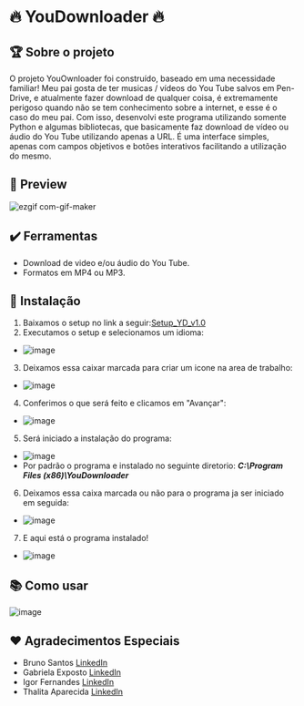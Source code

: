 # :fire: YouDownloader :fire:

## :trophy: Sobre o projeto
O projeto YouOwnloader foi construído, baseado em uma necessidade familiar! Meu pai gosta de ter musicas / vídeos do You Tube salvos em Pen-Drive, e atualmente fazer download de qualquer coisa, é extremamente perigoso quando não se tem conhecimento sobre a internet, e esse é o caso do meu pai. Com isso, desenvolvi este programa utilizando somente Python e algumas bibliotecas, que basicamente faz download de vídeo ou áudio do You Tube utilizando apenas a URL. É uma interface simples, apenas com campos objetivos e botões interativos facilitando a utilização do mesmo.

## :jigsaw: Preview
![ezgif com-gif-maker](https://user-images.githubusercontent.com/86068863/183274089-c334abe0-1873-4586-940a-eef770376abd.gif)

## :heavy_check_mark: Ferramentas
- Download de video e/ou áudio do You Tube.
- Formatos em MP4 ou MP3.

## 	:electric_plug: Instalação
1. Baixamos o setup no link a seguir:[Setup_YD_v1.0](https://github.com/ViniciusGasparini/YouDownloader/releases/download/v1.0/Setup_YD_v1.0.exe)
2. Executamos o setup e selecionamos um idioma:
  - ![image](https://user-images.githubusercontent.com/86068863/183274854-d943efeb-f722-437d-8963-b93483990922.png)
3. Deixamos essa caixar marcada para criar um icone na area de trabalho:
  - ![image](https://user-images.githubusercontent.com/86068863/183274867-9e8597d1-45a2-46b2-88dc-1664865ca922.png)
4. Conferimos o que será feito e clicamos em "Avançar":
  - ![image](https://user-images.githubusercontent.com/86068863/183274878-a371d04e-619e-4162-bc75-10810447546e.png)
5. Será iniciado a instalação do programa:
  - ![image](https://user-images.githubusercontent.com/86068863/183274882-6a669a6c-4f20-4ef9-b062-a5de350f0bcb.png)
  - Por padrão o programa e instalado no seguinte diretorio: ***C:\Program Files (x86)\YouDownloader***
6. Deixamos essa caixa marcada ou não para o programa ja ser iniciado em seguida:
  - ![image](https://user-images.githubusercontent.com/86068863/183274893-dc9c8d7c-d795-48ef-a5f8-85154dfb242f.png)
7. E aqui está o programa instalado!
  - ![image](https://user-images.githubusercontent.com/86068863/183274923-73439251-dd22-4d55-ac85-8dbbdd7bb9b1.png)

## 	:books: Como usar
![image](https://user-images.githubusercontent.com/86068863/183275247-1f35b340-ae5e-4e2a-9b5f-d1e8e061dc87.png)

## 	:heart: Agradecimentos Especiais
- Bruno Santos [LinkedIn](https://www.linkedin.com/in/bruno-s4ntos/)
- Gabriela Exposto [LinkedIn](https://www.linkedin.com/in/gabriela-exposto/)
- Igor Fernandes [LinkedIn](https://www.linkedin.com/in/igor-fernandes-330978161/)
- Thalita Aparecida [LinkedIn](https://www.linkedin.com/in/thalita-aparecida-4b5ba5113/)
